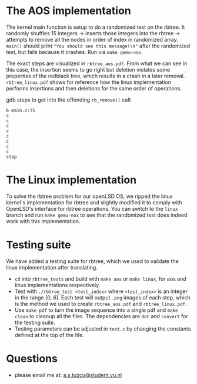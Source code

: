 # The AOS implementation
The kernel main function is setup to do a randomized test on the rbtree.
It randomly shuffles 15 integers -> inserts those integers into the rbtree ->
attempts to remove all the nodes in order of index in randomized array.
`main()` should print `"You should see this message!\n"` after the randomized
test, but fails because it crashes. Run via `make qemu-nox`.

The exact steps are visualized in `rbtree_aos.pdf`. From what we can see in
this case, the insertion seems to go right but deletion violates some properties
of the redblack tree, which results in a crash in a later removal.
`rbtree_linux.pdf` shows for reference how the linux implementation performs
insertions and then deletions for the same order of operations.

gdb steps to get into the offending `rb_remove()` call:
```
b main.c:75
c
c
c
c
c
c
c
c
step
```

# The Linux implementation
To solve the rbtree problem for our openLSD OS, we ripped the linux kernel's 
implementation for rbtree and slightly modified it to comply with OpenLSD's
interface for rbtree operations. You can switch to the `linux` branch and run
`make qemu-nox` to see that the randomized test does indeed work with this 
implementation.

# Testing suite
We have added a testing suite for rbtree, which we used to validate the linux
implementation after translating.
* `cd` into `rbtree_tests` and build with `make aos` or `make linux`,
  for aos and linux implementations respectively.
* Test with `./rbtree_test <test_index>` where `<test_index>` is an integer
  in the range [0, 6]. Each test will output `.png` images of each step, which
  is the method we used to create `rbtree_aos.pdf` and `rbtree_linux.pdf`.
* Use `make pdf` to turn the image sequence into a single pdf and `make clean` to
  cleanup all the files. The dependencies are `dot` and `convert` for the testing
  suite.
* Testing parameters can be adjusted in `test.c` by changing the constants
  defined at the top of the file.

# Questions
* please email me at: a.s.tuzcu@student.vu.nl
